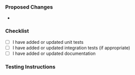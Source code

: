 ### Proposed Changes

*

### Checklist

- [ ] I have added or updated unit tests
- [ ] I have added or updated integration tests (if appropriate)
- [ ] I have added or updated documentation

### Testing Instructions

